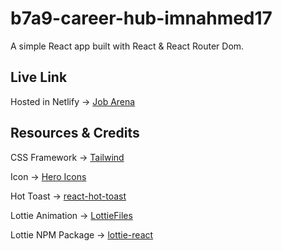 # b7a9-career-hub-imnahmed17
A simple React app built with React & React Router Dom.

## Live Link
Hosted in Netlify -> [Job Arena](https://deluxe-caramel-89a495.netlify.app/)

## Resources & Credits
CSS Framework -> [Tailwind](https://tailwindcss.com/docs/installation)

Icon -> [Hero Icons](https://heroicons.com/)

Hot Toast -> [react-hot-toast](https://react-hot-toast.com/)

Lottie Animation -> [LottieFiles](https://lottiefiles.com/featured)

Lottie NPM Package -> [lottie-react](https://www.npmjs.com/package/lottie-react)
